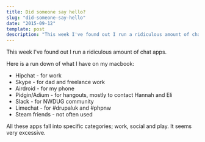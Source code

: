 ```yaml
---
title: Did someone say hello?
slug: "did-someone-say-hello"
date: "2015-09-12"
template: post
description: "This week I've found out I run a ridiculous amount of chat apps."
---
```

This week I've found out I run a ridiculous amount of chat apps.

Here is a run down of what I have on my macbook:

* Hipchat - for work
* Skype - for dad and freelance work
* Airdroid - for my phone
* Pidgin/Adium - for hangouts, mostly to contact Hannah and Eli
* Slack - for NWDUG community
* Limechat - for #drupaluk and #phpnw
* Steam friends - not often used

All these apps fall into specific categories; work, social and play. It seems very excessive.
